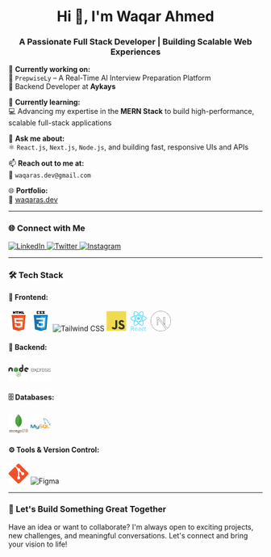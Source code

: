 <h1 align="center">Hi 👋, I'm Waqar Ahmed</h1>
<h3 align="center">A Passionate Full Stack Developer | Building Scalable Web Experiences</h3>


🔭 **Currently working on:**  
🚀 `PrepwiseLy` – A Real-Time AI Interview Preparation Platform  
💼 Backend Developer at **Aykays**

🌱 **Currently learning:**  
💻 Advancing my expertise in the **MERN Stack** to build high-performance, scalable full-stack applications

💬 **Ask me about:**  
⚛️ `React.js`, `Next.js`, `Node.js`, and building fast, responsive UIs and APIs

📫 **Reach out to me at:**  
📧 `waqaras.dev@gmail.com`

🌐 **Portfolio:**  
🔗 [waqaras.dev](https://waqaras.dev)

---

### 🌐 Connect with Me
<p align="left">
  <a href="https://linkedin.com/in/waqaras" target="_blank">
    <img src="https://raw.githubusercontent.com/rahuldkjain/github-profile-readme-generator/master/src/images/icons/Social/linked-in-alt.svg" alt="LinkedIn" width="30"/>
  </a>
  <a href="https://twitter.com/waqarhere147" target="_blank">
    <img src="https://raw.githubusercontent.com/rahuldkjain/github-profile-readme-generator/master/src/images/icons/Social/twitter.svg" alt="Twitter" width="30"/>
  </a>
  <a href="https://instagram.com/the_waqaras" target="_blank">
    <img src="https://raw.githubusercontent.com/rahuldkjain/github-profile-readme-generator/master/src/images/icons/Social/instagram.svg" alt="Instagram" width="30"/>
  </a>
</p>

---

### 🛠️ Tech Stack

#### 🚧 Frontend:
<p>
  <img src="https://raw.githubusercontent.com/devicons/devicon/master/icons/html5/html5-original-wordmark.svg" alt="HTML5" width="40"/>
  <img src="https://raw.githubusercontent.com/devicons/devicon/master/icons/css3/css3-original-wordmark.svg" alt="CSS3" width="40"/>
  <img src="https://www.vectorlogo.zone/logos/tailwindcss/tailwindcss-icon.svg" alt="Tailwind CSS" width="40"/>
  <img src="https://raw.githubusercontent.com/devicons/devicon/master/icons/javascript/javascript-original.svg" alt="JavaScript" width="40"/>
  <img src="https://raw.githubusercontent.com/devicons/devicon/master/icons/react/react-original-wordmark.svg" alt="React.js" width="40"/>
  <img src="https://raw.githubusercontent.com/devicons/devicon/master/icons/nextjs/nextjs-line.svg" alt="Next.js" width="40"/>
</p>

#### 🔧 Backend:
<p>
  <img src="https://raw.githubusercontent.com/devicons/devicon/master/icons/nodejs/nodejs-original-wordmark.svg" alt="Node.js" width="40"/>
  <img src="https://raw.githubusercontent.com/devicons/devicon/master/icons/express/express-original-wordmark.svg" alt="Express.js" width="40"/>
</p>

#### 🗄️ Databases:
<p>
  <img src="https://raw.githubusercontent.com/devicons/devicon/master/icons/mongodb/mongodb-original-wordmark.svg" alt="MongoDB" width="40"/>
  <img src="https://raw.githubusercontent.com/devicons/devicon/master/icons/mysql/mysql-original-wordmark.svg" alt="MySQL" width="40"/>
</p>

#### ⚙️ Tools & Version Control:
<p>
  <img src="https://raw.githubusercontent.com/devicons/devicon/master/icons/git/git-original.svg" alt="Git" width="40"/>
  <img src="https://www.vectorlogo.zone/logos/figma/figma-icon.svg" alt="Figma" width="40"/>
</p>

---

### 🚀 Let's Build Something Great Together
Have an idea or want to collaborate? I'm always open to exciting projects, new challenges, and meaningful conversations. Let's connect and bring your vision to life!
